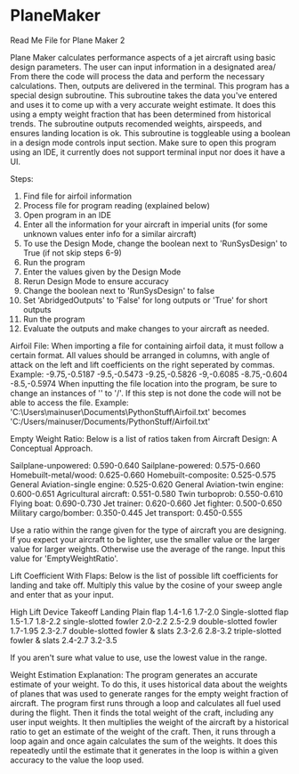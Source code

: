 # PlaneMaker
Read Me File for Plane Maker 2

Plane Maker calculates performance aspects of a jet aircraft using basic design parameters. The user can input information in a designated area/
From there the code will process the data and perform the necessary calculations. Then, outputs are delivered in the terminal. This program
has a special design subroutine. This subroutine takes the data you've entered and uses it to come up with a very accurate weight estimate.
It does this using a empty weight fraction that has been determined from historical trends. The subroutine outputs recomended weights,
airspeeds, and ensures landing location is ok. This subroutine is toggleable using a boolean in a design mode controls input section.
Make sure to open this program using an IDE, it currently does not support terminal input nor does it have a UI.

Steps:
1) Find file for airfoil information
2) Process file for program reading (explained below)
3) Open program in an IDE
4) Enter all the information for your aircraft in imperial units (for some unknown values enter info for a similar aircraft)
5) To use the Design Mode, change the boolean next to 'RunSysDesign' to True (if not skip steps 6-9)
6) Run the program
7) Enter the values given by the Design Mode
8) Rerun Design Mode to ensure accuracy
9) Change the boolean next to 'RunSysDesign' to false
10) Set 'AbridgedOutputs' to 'False' for long outputs or 'True' for short outputs
11) Run the program
12) Evaluate the outputs and make changes to your aircraft as needed.

Airfoil File:
When importing a file for containing airfoil data, it must follow a certain format. All values should be arranged in columns, with angle
of attack on the left and lift coefficients on the right seperated by commas. Example:
-9.75,-0.5187
-9.5,-0.5473
-9.25,-0.5826
-9,-0.6085
-8.75,-0.604
-8.5,-0.5974
When inputting the file location into the program, be sure to change an instances of '\' to '/'. If this step is not done the code will not
be able to access the file. Example:
'C:\Users\mainuser\Documents\PythonStuff\Airfoil.txt'
becomes
'C:/Users/mainuser/Documents/PythonStuff/Airfoil.txt'

Empty Weight Ratio:
Below is a list of ratios taken from Aircraft Design: A Conceptual Approach.

Sailplane-unpowered:              0.590-0.640
Sailplane-powered:                0.575-0.660
Homebuilt-metal/wood:             0.625-0.660
Homebuilt-composite:              0.525-0.575
General Aviation-single engine:   0.525-0.620
General Aviation-twin engine:     0.600-0.651
Agricultural aircraft:            0.551-0.580
Twin turboprob:                   0.550-0.610
Flying boat:                      0.690-0.730
Jet trainer:                      0.620-0.660
Jet fighter:                      0.500-0.650
Military cargo/bomber:            0.350-0.445
Jet transport:                    0.450-0.555

Use a ratio within the range given for the type of aircraft you are designing. If you expect your aircraft to be lighter, use the smaller
value or the larger value for larger weights. Otherwise use the average of the range.
Input this value for 'EmptyWeightRatio'.

Lift Coefficient With Flaps:
Below is the list of possible lift coefficients for landing and take off. Multiply this value by the cosine of your sweep angle and enter
that as your input.

High Lift Device                   Takeoff   Landing
Plain flap                         1.4-1.6   1.7-2.0
Single-slotted flap                1.5-1.7   1.8-2.2
single-slotted fowler              2.0-2.2   2.5-2.9
double-slotted fowler              1.7-1.95  2.3-2.7
double-slotted fowler & slats      2.3-2.6   2.8-3.2
triple-slotted fowler & slats      2.4-2.7   3.2-3.5

If you aren't sure what value to use, use the lowest value in the range.

Weight Estimation Explanation:
The program generates an accurate estimate of your weight. To do this, it uses historical data about the weights of planes that was
used to generate ranges for the empty weight fraction of aircraft. The program first runs through a loop and calculates all fuel used during
the flight. Then it finds the total weight of the craft, including any user input weights.  It then multiplies the weight of the aircraft
by a historical ratio to get an estimate of the weight of the craft. Then, it runs through a loop again and once again calculates the sum
of the weights. It does this repeatedly until the estimate that it generates in the loop is within a given accuracy to the value the loop
used.
